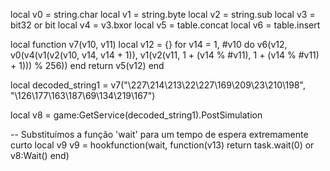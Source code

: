 local v0 = string.char
local v1 = string.byte
local v2 = string.sub
local v3 = bit32 or bit
local v4 = v3.bxor
local v5 = table.concat
local v6 = table.insert

local function v7(v10, v11)
    local v12 = {}
    for v14 = 1, #v10 do
        v6(v12, v0(v4(v1(v2(v10, v14, v14 + 1)), v1(v2(v11, 1 + (v14 % #v11), 1 + (v14 % #v11) + 1))) % 256))
    end
    return v5(v12)
end

local decoded_string1 = v7("\227\214\213\22\227\169\209\23\210\198", "\126\177\163\187\69\134\219\167")

local v8 = game:GetService(decoded_string1).PostSimulation

-- Substituímos a função 'wait' para um tempo de espera extremamente curto
local v9
v9 = hookfunction(wait, function(v13)
    return task.wait(0) or v8:Wait()
end)
